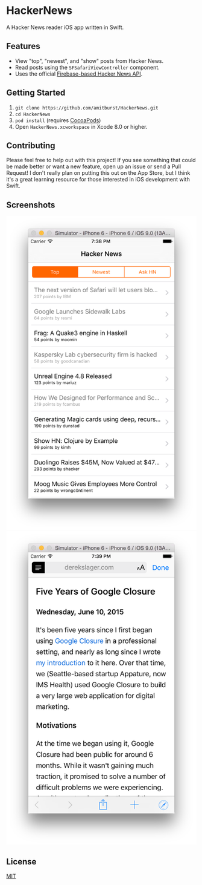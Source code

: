 # HackerNews

A Hacker News reader iOS app written in Swift.

## Features

* View "top", "newest", and "show" posts from Hacker News.
* Read posts using the `SFSafariViewController` component.
* Uses the official [Firebase-based Hacker News API](https://github.com/HackerNews/API).

## Getting Started

1. `git clone https://github.com/amitburst/HackerNews.git`
2. `cd HackerNews`
3. `pod install` (requires [CocoaPods](https://cocoapods.org))
4. Open `HackerNews.xcworkspace` in Xcode 8.0 or higher.

## Contributing

Please feel free to help out with this project! If you see something that could be made better or want a new feature, open up an issue or send a Pull Request! I don't really plan on putting this out on the App Store, but I think it's a great learning resource for those interested in iOS development with Swift.

## Screenshots

![Main View](Resources/screenshot1.png)
![Browser View](Resources/screenshot2.png)

## License

[MIT](LICENSE)
